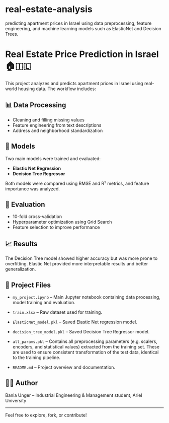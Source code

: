 # real-estate-analysis
predicting apartment prices in Israel using data preprocessing, feature engineering, and machine learning models such as ElasticNet and Decision Trees.
# Real Estate Price Prediction in Israel 🏠🇮🇱

This project analyzes and predicts apartment prices in Israel using real-world housing data. The workflow includes:

## 📊 Data Processing
- Cleaning and filling missing values
- Feature engineering from text descriptions
- Address and neighborhood standardization

## 🧠 Models
Two main models were trained and evaluated:
- **Elastic Net Regression**
- **Decision Tree Regressor**

Both models were compared using RMSE and R² metrics, and feature importance was analyzed.

## 🧪 Evaluation
- 10-fold cross-validation
- Hyperparameter optimization using Grid Search
- Feature selection to improve performance

## 📈 Results
The Decision Tree model showed higher accuracy but was more prone to overfitting. Elastic Net provided more interpretable results and better generalization.

## 📂 Project Files

- `my_project.ipynb` – Main Jupyter notebook containing data processing, model training and evaluation.
- `train.xlsx` – Raw dataset used for training.
- `ElasticNet_model.pkl` – Saved Elastic Net regression model.
- `decision_tree_model.pkl` – Saved Decision Tree Regressor model.
- `all_params.pkl` – Contains all preprocessing parameters (e.g. scalers, encoders, and statistical values) extracted from the training set. These are used to ensure consistent transformation of the test data, identical to the training pipeline.

- `README.md` – Project overview and documentation.


## 👨‍💻 Author
Bania Unger – Industrial Engineering & Management student, Ariel University

---

Feel free to explore, fork, or contribute!
